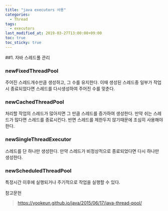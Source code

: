 ```yaml
---
title: "java executors 사용"
categories:
  - Thread
tags:
  - executors
last_modified_at: 2019-03-27T13:00:00+09:00
toc: true
toc_sticky: true
---
```


##1. 자바 스레드풀 관리
### newFixedThreadPool
주어진 스레드개수만큼 생성하고, 그 수를 유지한다. 이때 생성된 스레드중 일부가 작업시 종료되었다면 스레드를 다시생성하여 주어진 수를 맞춘다.

### newCachedThreadPool
처리할 작업의 스레드가 많아지면 그 만큼 스레드를 증가하여 생성한다. 만약 쉬는 스레드가 많다면 스레드를 종료시킨다. 반면 스레드를 제한두지 않기때문에 조심히 사용해야 한다.

### newSingleThreadExecutor
스레드를 단 하나만 생성한다. 만약 스레드가 비정상적으로 종료되었다면 다시 하나만 생성한다.

### newScheduledThreadPool
특정시간 이후에 실행되거나 주기적으로 작업을 실행할 수 있다.




참고문헌
> https://yookeun.github.io/java/2015/06/17/java-thread-pool/
